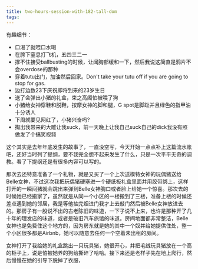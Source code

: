 ```yaml
---
title: two-hours-session-with-182-tall-dom
tags:
---
```


有趣细节：
* 口渴了就喂口水喝
* 在胯下窒息打飞机，五四三二一
* 撑不住接受ballbusting的时候，让闻胸部缓和一下，然后我说这简直是鸦片不会overdose的那种
* 穿着tutu出门，加油然后回家。Don't take your tutu off if you are going to stop for gas.
* 边打边数23下庆祝即将到来的23岁生日
* 送了会弹出小猪的礼盒，束之高阁怕被喂了狗
* 小猪给女神穿鞋和脱鞋，按摩女神的脚和腿，G spot是脚趾并且绿色的指甲油十分诱人
* 下周就要见网红了，小猪兴奋吗?
* 掏出我带来的大雕让我suck，前一天晚上让我自己suck自己的dick我没有照做发了个搞笑视频

这个其实是去年年底发生的故事了，一直没空写，今天开始一点点补上这篇流水账吧，还好当时列了提纲，要不我完全想不起来发生了什么，只是一次平平无奇的调教。看了下提纲还是有很多内容可以写的。

那次去还特意准备了一个礼物，就是又买了一个上次送模特女神的玩偶猪送给Belle女神，不过这次我把玩偶猪硬塞进一个硬纸板礼盒里面并用胶带绑上，这样打开的一瞬间猪就会跳出来弹到Belle女神胸口或者脸上给她一个惊喜。那次去的时候她已经搬家了，虽然就是从同一个小区的一楼搬到了三楼，准备上楼的时候还差点遇到她的邻居，我是等他抽完烟进门我才上去敲门然后被Belle女神放进去的。那房子有一股说不出的古老陈旧的味道，一下子说不上来，也许是那种开了几十年的理发店的味道，或者是破旧汽车旅馆的味道。房间地面都非常整洁，Belle女神也是免费住这个地方的，因为房东就是她的其中一个奴并给她提供住处，整一个小区很多都是Airbnb，她可以随意去任何一个空着未出租的房间。

女神打开了我给她的礼盒跳出一只玩具猪，她很开心，并把毛绒玩具猪放在一个高的柜子上，说是怕被她养的狗给撕碎了哈哈。接下来还是老样子先在地上爬行，然后慢慢在她的引导下脱掉了衣服，



